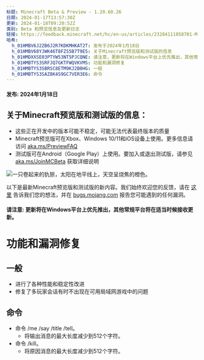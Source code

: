 ```yaml
---
标题: Minecraft Beta & Preview - 1.20.60.26
日期: 2024-01-17T13:57:30Z
更新: 2024-01-18T09:20:52Z
类别: Beta 和预览信息及更新日志
链接: https://feedback.minecraft.net/hc/en-us/articles/23284111058701-Minecraft-Beta-Preview-1-20-60-26
哈希:
  h_01HMBV6J2ZB6J2R7KDKMHKAT2T: 发布于2024年1月18日
  h_01HMBV68YJWK46T8FZS5B7T9E5: 关于Minecraft预览版和测试版的信息
  h_01HMDXXSE03PTYW53NT5PJCQNE: 请注意，更新将在Windows平台上优先推出，其他常规平台将在适当时候接收更新
  h_01HMBTYS3SRFJQ7GKTFWQVKVMS: 功能和漏洞修复
  h_01HMBTYS3SBRSC8ETM9KJ2B0HG: 一般
  h_01HMBTYS3SAZ8K4S9GC7VER3E6: 命令
---
```


#### **发布:** 2024年1月18日

## **关于Minecraft预览版和测试版的信息：**

- 这些正在开发中的版本可能不稳定，可能无法代表最终版本的质量
- Minecraft预览版可在Xbox、Windows 10/11和iOS设备上使用。更多信息请访问 [aka.ms/PreviewFAQ](https://aka.ms/PreviewFAQ)
- 测试版可在Android（Google Play）上使用。要加入或退出测试版，请参见 [aka.ms/JoinMCBeta](https://aka.ms/JoinMCBeta) 获取详细说明

![一只卷起来的犰狳，太阳在地平线上，天空呈烧焦的橙色。](https://feedback.minecraft.net/hc/article_attachments/23284111056269)

以下是最新Minecraft预览版和测试版的新内容。我们始终欢迎您的反馈，请在 [这里](https://aka.ms/MinecraftArmadilloFeedback) 告诉我们您的想法，并在 [bugs.mojang.com](https://bugs.mojang.com/) 报告您可能遇到的任何漏洞。

#### **请注意:** 更新将在Windows平台上优先推出，其他常规平台将在适当时候接收更新。

# **功能和漏洞修复**

## **一般**

- 进行了各种性能和稳定性改进
- 修复了多玩家会话有时不出现在可用局域网游戏中的问题

## **命令**

- 命令 /me /say /title /tell。
  - 将输出消息的最大长度减少到512个字符。
- 命令 /kill。
  - 将原因消息的最大长度减少到512个字符。